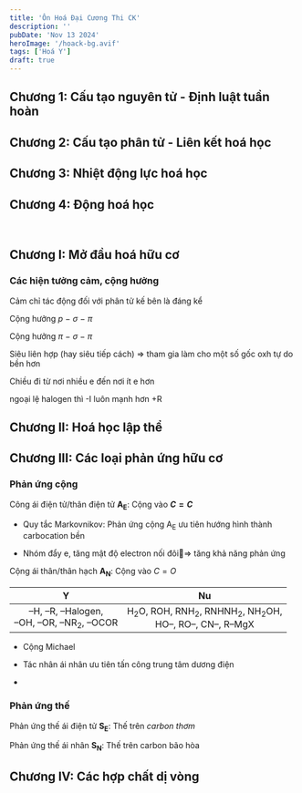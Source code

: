 ```yaml
---
title: 'Ôn Hoá Đại Cương Thi CK'
description: ''
pubDate: 'Nov 13 2024'
heroImage: '/hoack-bg.avif'
tags: ['Hoá Y']
draft: true
---
```


## Chương 1: Cấu tạo nguyên tử - Định luật tuần hoàn

## Chương 2: Cấu tạo phân tử - Liên kết hoá học

## Chương 3: Nhiệt động lực hoá học

## Chương 4: Động hoá học

<br>

## Chương I: Mở đầu hoá hữu cơ

### Các hiện tưởng cảm, cộng hưởng

Cảm chỉ tác động đối với phân tử kế bên là đáng kể

Cộng hưởng $p \ - \ \sigma \ - \ \pi$

Cộng hưởng $\pi \ - \ \sigma \ - \ \pi$

Siêu liên hợp (hay siêu tiếp cách) $\Rightarrow$ tham gia làm cho một số gốc oxh tự do bền hơn

Chiều đi từ nơi nhiều e đến nơi ít e hơn



ngoại lệ halogen thì -I luôn mạnh hơn +R

## Chương II: Hoá học lập thể

## Chương III: Các loại phản ứng hữu cơ

### Phản ứng cộng

Công ái điện tử/thân điện tử **A<sub>E</sub>**: Cộng vào **$C=C$**

* Quy tắc Markovnikov: Phản ứng cộng A<sub>E</sub> ưu tiên hướng hình thành carbocation bền

* Nhóm đẩy e, tăng mật độ electron nối đôi$\Rightarrow$ tăng khả năng phản ứng

Cộng ái thân/thân hạch **A<sub>N</sub>**: Cộng vào $C=O$



| Y                                                      | Nu                                                                                                    |
|:------------------------------------------------------:|:-----------------------------------------------------------------------------------------------------:|
| –H, –R, –Halogen,<br/>–OH, –OR, –NR<sub>2</sub>, –OCOR | H<sub>2</sub>O, ROH, RNH<sub>2</sub>, RNHNH<sub>2</sub>, NH<sub>2</sub>OH, <br/> HO–, RO–, CN–, R–MgX |



* Cộng Michael

* Tác nhân ái nhân ưu tiên tấn công trung tâm dương điện

* 
  

### Phản ứng thế

Phản ứng thế ái điện tử **S<sub>E</sub>**: Thế trên *carbon thơm*

Phản ứng thế ái nhân **S<sub>N</sub>**: Thế trên carbon bão hòa









## Chương IV: Các hợp chất dị vòng

